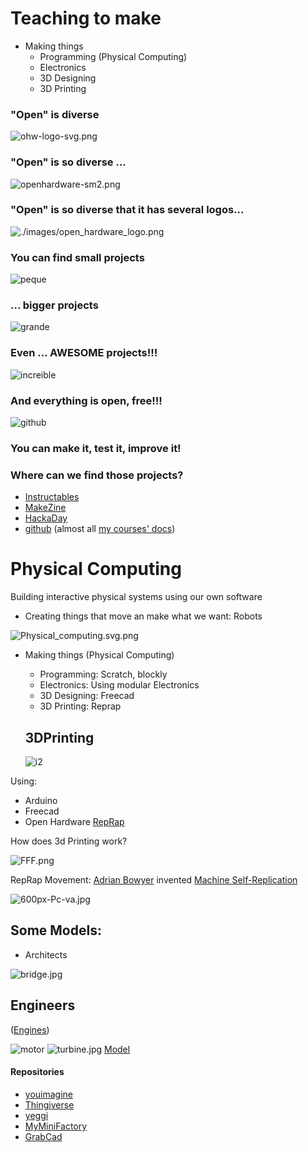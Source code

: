 # Teaching to make

* Making things
  * Programming (Physical Computing)
  * Electronics
  * 3D Designing
  * 3D Printing

### "Open" is diverse

![ohw-logo-svg.png](./images/ohw-logo-svg.png)

### "Open" is so diverse ...

![openhardware-sm2.png](./images/openhardware-sm2.jpg)


### "Open" is so diverse  that it has several logos...

![./images/open_hardware_logo.png](./images/open_hardware_logo.png)


### You can find small projects

![peque](./images/IMG_20150423_202826.jpg)

### ... bigger projects


![grande](./images/IMG_20150122_200542.jpg)

### Even ... AWESOME projects!!!

![increible](./images/andreasHolldorferArm.png)

###  And everything is open, free!!!

![github](./images/githubAndreas.png)

### You can make it, test it, improve it!

### Where can we find those projects?

* [Instructables](http://instructables.com)
* [MakeZine](http://makezine.com)
* [HackaDay](http://hackaday.com)
* [github](https://github.com) (almost all [my courses' docs](https://github.com/javacasm))


# Physical Computing

Building interactive physical systems using our own software

  * Creating things that move an make what we want:  Robots

![Physical_computing.svg.png](./images/Physical_computing.svg.png)

* Making things (Physical Computing)

  * Programming: Scratch, blockly
  * Electronics: Using modular Electronics
  * 3D Designing: Freecad
  * 3D Printing: Reprap

  ## 3DPrinting

  ![i2](./images/i2.jpg)

Using:
  * Arduino
  * Freecad
  * Open Hardware [RepRap](http://reprap.org/)


  How does 3d Printing work?

![FFF.png](./images/FFF.png)

RepRap Movement: [Adrian Bowyer](http://en.wikipedia.org/wiki/Adrian_Bowyer) invented [Machine Self-Replication](http://reprap.org/wiki/About#Machine_Self-Replication)

![600px-Pc-va.jpg](./images/600px-Pc-va.jpg)

## Some Models:

* Architects

![bridge.jpg](./images/bridge.jpg)

## Engineers

([Engines](https://github.com/gNSortino/OSREngines))

![motor](./images/motor.jpg)
![turbine.jpg](./images/turbine.jpg)
[Model](https://www.thingiverse.com/thing:392115)

#### Repositories

* [youimagine](https://www.youmagine.com)
* [Thingiverse](http://www.thingiverse.com)
* [yeggi](http://www.yeggi.com/)
* [MyMiniFactory](https://www.myminifactory.com/)
* [GrabCad](https://grabcad.com/)
